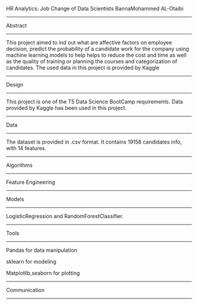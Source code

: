 HR Analytics: Job Change of Data Scientists
BannaMohammed AL-Otaibi
___________________________________________________________________________________________________________________________________________________________________________
Abstract
_________________________________________________________________________________________________________________________________________________________________________
This project aimed to ind out what are affective factors on employee decision, predict the probability of a candidate work for the company using machine learning models to help helps to reduce the cost and time as well as the quality of training or planning the courses and categorization of candidates.  The used data in this project is provided by Kaggle

___________________________________________________________________________________________________________________________________________________________________________
Design
___________________________________________________________________________________________________________________________________________________________________________
This project is one of the T5 Data Science BootCamp requirements. Data provided by Kaggle has been used in this project. 
___________________________________________________________________________________________________________________________________________________________________________
Data
___________________________________________________________________________________________________________________________________________________________________________
The dataset is provided in .csv format. It contains 19158  candidates  info, with 14 features. 
___________________________________________________________________________________________________________________________________________________________________________
Algorithms
___________________________________________________________________________________________________________________________________________________________________________
Feature Engineering


___________________________________________________________________________________________________________________________________________________________________________
Models
___________________________________________________________________________________________________________________________________________________________________________
LogisticRegression and RandomForestClassifier.


___________________________________________________________________________________________________________________________________________________________________________
Tools
___________________________________________________________________________________________________________________________________________________________________________
Pandas for data manipulation

sklearn for modeling

Matplotlib,seaborn for plotting

___________________________________________________________________________________________________________________________________________________________________________
Communication
___________________________________________________________________________________________________________________________________________________________________________

